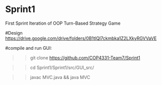 # Sprint1
First Sprint Iteration of OOP Turn-Based Strategy Game

#Design
https://drive.google.com/drive/folders/0B1tlQl7ckmbka1Z2LXkyRGVVaVE

#compile and run GUI:
>> git clone https://github.com/COP4331-Team7/Sprint1

>> cd Sprint1/Sprint1/src/GUI_src/

>> javac MVC.java && java MVC
